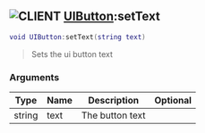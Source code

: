## ![](images/client.png "CLIENT") [UIButton](ui_button):setText

```lua
void UIButton:setText(string text)
```

> Sets the ui button text

### Arguments

| Type   | Name | Description     | Optional |
| ------ | ---- | --------------- | -------: |
| string | text | The button text |          |
